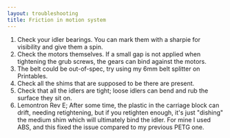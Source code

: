 ```yaml
---
layout: troubleshooting
title: Friction in motion system
---
```

1. Check your idler bearings. You can mark them with a sharpie for visibility and give them a spin.
2. Check the motors themselves. If a small gap is not applied when tightening the grub screws, the gears can bind against the motors.
3. The belt could be out-of-spec, try using my 6mm belt splitter on Printables.
4. Check all the shims that are supposed to be there are present.
5. Check that all the idlers are tight; loose idlers can bend and rub the surface they sit on.
6. Lemontron Rev E; After some time, the plastic in the carriage block can drift, needing retightening, but if you retighten enough, it's just "dishing" the medium shim which will ultimately bind the idler. For mine I used ABS, and this fixed the issue compared to my previous PETG one.  
